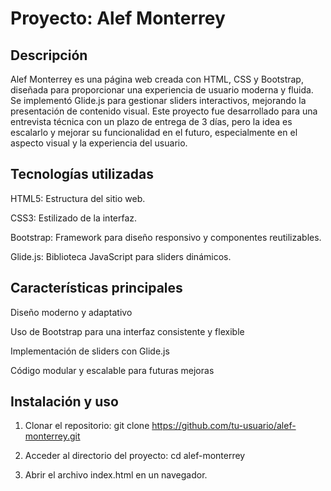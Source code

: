 # Proyecto: Alef Monterrey

## Descripción

Alef Monterrey es una página web creada con HTML, CSS y Bootstrap, diseñada para proporcionar una experiencia de usuario moderna y fluida. Se implementó Glide.js para gestionar sliders interactivos, mejorando la presentación de contenido visual. Este proyecto fue desarrollado para una entrevista técnica con un plazo de entrega de 3 días, pero la idea es escalarlo y mejorar su funcionalidad en el futuro, especialmente en el aspecto visual y la experiencia del usuario.

## Tecnologías utilizadas

HTML5: Estructura del sitio web.

CSS3: Estilizado de la interfaz.

Bootstrap: Framework para diseño responsivo y componentes reutilizables.

Glide.js: Biblioteca JavaScript para sliders dinámicos.

## Características principales

Diseño moderno y adaptativo

Uso de Bootstrap para una interfaz consistente y flexible

Implementación de sliders con Glide.js

Código modular y escalable para futuras mejoras

## Instalación y uso

1. Clonar el repositorio:
git clone https://github.com/tu-usuario/alef-monterrey.git

2. Acceder al directorio del proyecto:
cd alef-monterrey

3. Abrir el archivo index.html en un navegador.
